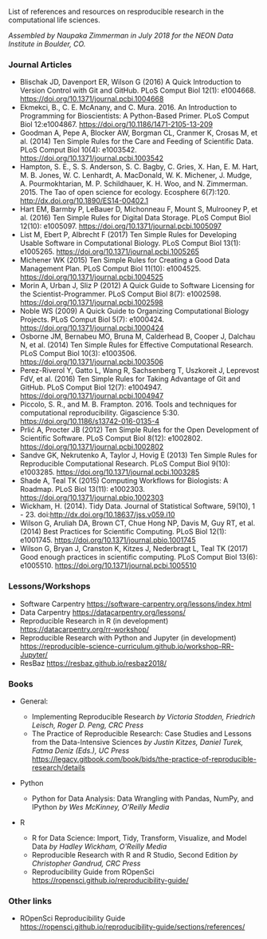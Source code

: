 List of references and resources on resproducible research in the computational life sciences. 

*Assembled by Naupaka Zimmerman in July 2018 for the  NEON Data Institute in Boulder, CO.*

### Journal Articles

* Blischak JD, Davenport ER, Wilson G (2016) A Quick Introduction to Version Control with Git and GitHub. PLoS Comput Biol 12(1): e1004668. https://doi.org/10.1371/journal.pcbi.1004668
* Ekmekci, B., C. E. McAnany, and C. Mura. 2016. An Introduction to Programming for Bioscientists: A Python-Based Primer. PLoS Comput Biol 12:e1004867. https://doi.org/10.1186/1471-2105-13-209
* Goodman A, Pepe A, Blocker AW, Borgman CL, Cranmer K, Crosas M, et al. (2014) Ten Simple Rules for the Care and Feeding of Scientific Data. PLoS Comput Biol 10(4): e1003542. https://doi.org/10.1371/journal.pcbi.1003542
* Hampton, S. E., S. S. Anderson, S. C. Bagby, C. Gries, X. Han, E. M. Hart, M. B. Jones, W. C. Lenhardt, A. MacDonald, W. K. Michener, J. Mudge, A. Pourmokhtarian, M. P. Schildhauer, K. H. Woo, and N. Zimmerman. 2015. The Tao of open science for ecology. Ecosphere 6(7):120. http://dx.doi.org/10.1890/ES14-00402.1
* Hart EM, Barmby P, LeBauer D, Michonneau F, Mount S, Mulrooney P, et al. (2016) Ten Simple Rules for Digital Data Storage. PLoS Comput Biol 12(10): e1005097. https://doi.org/10.1371/journal.pcbi.1005097
* List M, Ebert P, Albrecht F (2017) Ten Simple Rules for Developing Usable Software in Computational Biology. PLoS Comput Biol 13(1): e1005265. https://doi.org/10.1371/journal.pcbi.1005265
* Michener WK (2015) Ten Simple Rules for Creating a Good Data Management Plan. PLoS Comput Biol 11(10): e1004525. https://doi.org/10.1371/journal.pcbi.1004525
* Morin A, Urban J, Sliz P (2012) A Quick Guide to Software Licensing for the Scientist-Programmer. PLoS Comput Biol 8(7): e1002598. https://doi.org/10.1371/journal.pcbi.1002598
* Noble WS (2009) A Quick Guide to Organizing Computational Biology Projects. PLoS Comput Biol 5(7): e1000424. https://doi.org/10.1371/journal.pcbi.1000424
* Osborne JM, Bernabeu MO, Bruna M, Calderhead B, Cooper J, Dalchau N, et al. (2014) Ten Simple Rules for Effective Computational Research. PLoS Comput Biol 10(3): e1003506. https://doi.org/10.1371/journal.pcbi.1003506
* Perez-Riverol Y, Gatto L, Wang R, Sachsenberg T, Uszkoreit J, Leprevost FdV, et al. (2016) Ten Simple Rules for Taking Advantage of Git and GitHub. PLoS Comput Biol 12(7): e1004947. https://doi.org/10.1371/journal.pcbi.1004947
* Piccolo, S. R., and M. B. Frampton. 2016. Tools and techniques for computational reproducibility. Gigascience 5:30. https://doi.org/10.1186/s13742-016-0135-4
* Prlić A, Procter JB (2012) Ten Simple Rules for the Open Development of Scientific Software. PLoS Comput Biol 8(12): e1002802. https://doi.org/10.1371/journal.pcbi.1002802
* Sandve GK, Nekrutenko A, Taylor J, Hovig E (2013) Ten Simple Rules for Reproducible Computational Research. PLoS Comput Biol 9(10): e1003285. https://doi.org/10.1371/journal.pcbi.1003285
* Shade A, Teal TK (2015) Computing Workflows for Biologists: A Roadmap. PLoS Biol 13(11): e1002303. https://doi.org/10.1371/journal.pbio.1002303
* Wickham, H. (2014). Tidy Data. Journal of Statistical Software, 59(10), 1 - 23. doi:http://dx.doi.org/10.18637/jss.v059.i10
* Wilson G, Aruliah DA, Brown CT, Chue Hong NP, Davis M, Guy RT, et al. (2014) Best Practices for Scientific Computing. PLoS Biol 12(1): e1001745. https://doi.org/10.1371/journal.pbio.1001745
* Wilson G, Bryan J, Cranston K, Kitzes J, Nederbragt L, Teal TK (2017) Good enough practices in scientific computing. PLoS Comput Biol 13(6): e1005510. https://doi.org/10.1371/journal.pcbi.1005510


### Lessons/Workshops

* Software Carpentry https://software-carpentry.org/lessons/index.html
* Data Carpentry https://datacarpentry.org/lessons/
* Reproducible Research in R (in development) https://datacarpentry.org/rr-workshop/
* Reproducible Research with Python and Jupyter (in development) https://reproducible-science-curriculum.github.io/workshop-RR-Jupyter/
* ResBaz https://resbaz.github.io/resbaz2018/

### Books

* General:
  * Implementing Reproducible Research *by Victoria Stodden, Friedrich Leisch, Roger D. Peng, CRC Press*
  * The Practice of Reproducible Research: Case Studies and Lessons from the Data-Intensive Sciences *by Justin Kitzes, Daniel Turek, Fatma Deniz (Eds.), UC Press* https://legacy.gitbook.com/book/bids/the-practice-of-reproducible-research/details

* Python
  * Python for Data Analysis: Data Wrangling with Pandas, NumPy, and IPython *by Wes McKinney, O'Reilly Media*

* R
  * R for Data Science: Import, Tidy, Transform, Visualize, and Model Data *by Hadley Wickham, O'Reilly Media*
  * Reproducible Research with R and R Studio, Second Edition *by Christopher Gandrud, CRC Press*
  * Reproducibility Guide from ROpenSci https://ropensci.github.io/reproducibility-guide/

### Other links

* ROpenSci Reproducibility Guide https://ropensci.github.io/reproducibility-guide/sections/references/
